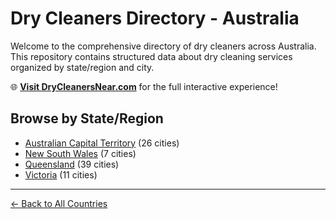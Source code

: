 # Dry Cleaners Directory - Australia

Welcome to the comprehensive directory of dry cleaners across Australia. This repository contains structured data about dry cleaning services organized by state/region and city.

🌐 **[Visit DryCleanersNear.com](https://drycleanersnear.com)** for the full interactive experience!

## Browse by State/Region

- [Australian Capital Territory](./australian-capital-territory/README.md) (26 cities)
- [New South Wales](./new-south-wales/README.md) (7 cities)
- [Queensland](./queensland/README.md) (39 cities)
- [Victoria](./victoria/README.md) (11 cities)

---

[← Back to All Countries](../README.md)
